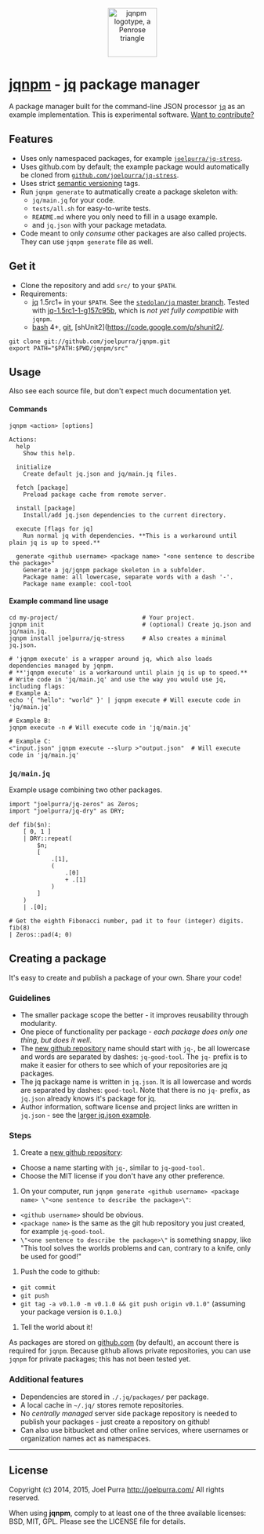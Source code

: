 <p align="center">
  <a href="https://github.com/joelpurra/jqnpm"><img src="https://rawgit.com/joelpurra/jqnpm/master/resources/logotype/penrose-triangle.svg" alt="jqnpm logotype, a Penrose triangle" width="100" border="0" /></a>
</p>

# [jqnpm](https://github.com/joelpurra/jqnpm) - [jq](https://stedolan.github.io/jq/) package manager

A package manager built for the command-line JSON processor [`jq`](https://stedolan.github.io/jq/) as an example implementation. This is experimental software. [Want to contribute?](https://github.com/joelpurra/jqnpm/blob/master/CONTRIBUTE.md)


## Features

- Uses only namespaced packages, for example [`joelpurra/jq-stress`](https://github.com/joelpurra/jq-stress).
- Uses github.com by default; the example package would automatically be cloned from [`github.com/joelpurra/jq-stress`](https://github.com/joelpurra/jq-stress).
- Uses strict [semantic versioning](http://semver.org/) tags.
- Run `jqnpm generate` to autmatically create a package skeleton with:
  - `jq/main.jq` for your code.
  - `tests/all.sh` for easy-to-write tests.
  - `README.md` where you only need to fill in a usage example.
  - and `jq.json` with your package metadata.
- Code meant to only *consume* other packages are also called projects. They can use `jqnpm generate` file as well.



## Get it

- Clone the repository and add `src/` to your `$PATH`.
- Requirements:
  - [jq](https://stedolan.github.io/jq/) 1.5rc1+ in your `$PATH`. See the [`stedolan/jq` master branch](https://github.com/stedolan/jq/). Tested with [jq-1.5rc1-1-g157c95b](https://github.com/stedolan/jq/commit/157c95b9889b523a3de7772e85ef9f3f69182c88), which is *not yet fully compatible* with `jqnpm`.
  - [bash](https://www.gnu.org/software/bash/) 4+, [git](http://git-scm.com/), [shUnit2](https://code.google.com/p/shunit2/.

```
git clone git://github.com/joelpurra/jqnpm.git
export PATH="$PATH:$PWD/jqnpm/src"
```



## Usage

Also see each source file, but don't expect much documentation yet.

#### Commands


```text
jqnpm <action> [options]

Actions:
  help
    Show this help.

  initialize
    Create default jq.json and jq/main.jq files.

  fetch [package]
    Preload package cache from remote server.

  install [package]
    Install/add jq.json dependencies to the current directory.

  execute [flags for jq]
    Run normal jq with dependencies. **This is a workaround until plain jq is up to speed.**

  generate <github username> <package name> "<one sentence to describe the package>"
    Generate a jq/jqnpm package skeleton in a subfolder.
    Package name: all lowercase, separate words with a dash '-'.
    Package name example: cool-tool
```


#### Example command line usage

```shell
cd my-project/                        # Your project.
jqnpm init                            # (optional) Create jq.json and jq/main.jq.
jqnpm install joelpurra/jq-stress     # Also creates a minimal jq.json.

# 'jqnpm execute' is a wrapper around jq, which also loads dependencies managed by jqnpm.
# **'jqnpm execute' is a workaround until plain jq is up to speed.**
# Write code in 'jq/main.jq' and use the way you would use jq, including flags:
# Example A:
echo '{ "hello": "world" }' | jqnpm execute # Will execute code in 'jq/main.jq'

# Example B:
jqnpm execute -n # Will execute code in 'jq/main.jq'

# Example C:
<"input.json" jqnpm execute --slurp >"output.json"  # Will execute code in 'jq/main.jq'
```


### `jq/main.jq`

Example usage combining two other packages.

```jq
import "joelpurra/jq-zeros" as Zeros;
import "joelpurra/jq-dry" as DRY;

def fib($n):
    [ 0, 1 ]
    | DRY::repeat(
        $n;
        [
            .[1],
            (
                .[0]
                + .[1]
            )
        ]
    )
    | .[0];

# Get the eighth Fibonacci number, pad it to four (integer) digits.
fib(8)
| Zeros::pad(4; 0)
```



## Creating a package

It's easy to create and publish a package of your own. Share your code!


### Guidelines

- The smaller package scope the better - it improves reusability through modularity.
- One piece of functionality per package - *each package does only one thing, but does it well*.
- The [new github repository](https://github.com/new) name should start with `jq-`, be all lowercase and words are separated by dashes: `jq-good-tool`. The `jq-` prefix is to make it easier for others to see which of your repositories are jq packages.
- The jq package name is written in `jq.json`. It is all lowercase and words are separated by dashes: `good-tool`. Note that there is no `jq-` prefix, as `jq.json` already knows it's package for jq.
- Author information, software license and project links are written in `jq.json` - see the [larger jq.json example](https://github.com/joelpurra/jqnpm/blob/master/BUILDING.md#larger-jqjson-example).


### Steps


1. Create a [new github repository](https://github.com/new):
  - Choose a name starting with `jq-`, similar to `jq-good-tool`.
  - Choose the MIT license if you don't have any other preference.
1. On your computer, run `jqnpm generate <github username> <package name> \"<one sentence to describe the package>\"`:
  - `<github username>` should be obvious.
  - `<package name>` is the same as the git hub repository you just created, for example `jq-good-tool`.
  - `\"<one sentence to describe the package>\"` is something snappy, like "This tool solves the worlds problems and can, contrary to a knife, only be used for good!"
1. Push the code to github:
  - `git commit`
  - `git push`
  - `git tag -a v0.1.0 -m v0.1.0 && git push origin v0.1.0"` (assuming your package version is `0.1.0`.)
1. Tell the world about it!


As packages are stored on [github.com](https://github.com/) (by default), an account there is required for `jqnpm`. Because github allows private repositories, you can use `jqnpm` for private packages; this has not been tested yet.



### Additional features

- Dependencies are stored in `./.jq/packages/` per package.
- A local cache in `~/.jq/` stores remote repositories.
- No *centrally managed* server side package repository is needed to publish your packages - just create a repository on github!
- Can also use bitbucket and other online services, where usernames or organization names act as namespaces.



---

## License
Copyright (c) 2014, 2015, Joel Purra <http://joelpurra.com/>
All rights reserved.

When using **jqnpm**, comply to at least one of the three available licenses: BSD, MIT, GPL.
Please see the LICENSE file for details.


